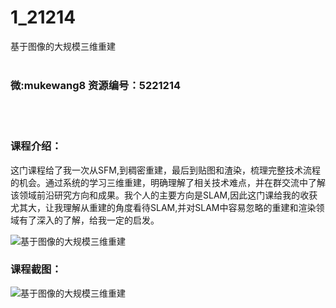 # 1_21214
基于图像的大规模三维重建
<br/></br>
<h3>微:mukewang8 资源编号：5221214</h3>
<br/></br>
<h3>课程介绍：</h3>
<p>这门课程给了我一次从SFM,到稠密重建，最后到贴图和渣染，梳理完整技术流程的机会。通过系统的学习三维重建，明确理解了相关技术难点，并在群交流中了解该领域前沿研究方向和成果。我个人的主要方向是SLAM,因此这门课给我的收获尤其大，让我理解从重建的角度看待SLAM,并对SLAM中容易忽略的重建和渲染领域有了深入的了解，给我一定的启发。</p>
<p><img src="https://www.ko996.com/wp-content/uploads/img/2021/09/1-53-300x134.png" alt="基于图像的大规模三维重建"></p>
<div class="info-desc">
<h3>课程截图：</h3>
<p><img src="https://www.ko996.com/wp-content/uploads/img/2021/09/2-51.png" alt="基于图像的大规模三维重建"></p>


			
</div>

